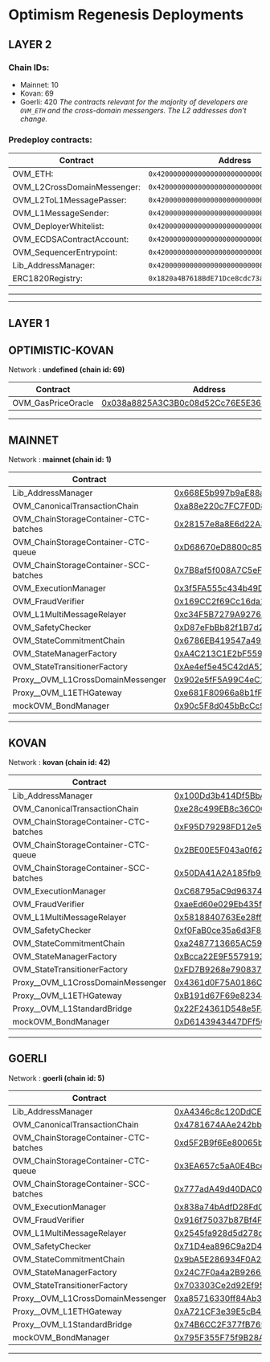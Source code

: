 # Optimism Regenesis Deployments
## LAYER 2

### Chain IDs:
- Mainnet: 10
- Kovan: 69
- Goerli: 420
*The contracts relevant for the majority of developers are `OVM_ETH` and the cross-domain messengers. The L2 addresses don't change.*

### Predeploy contracts:
|Contract|Address|
|--|--|
|OVM_ETH: | `0x4200000000000000000000000000000000000006`
|OVM_L2CrossDomainMessenger: | `0x4200000000000000000000000000000000000007`
|OVM_L2ToL1MessagePasser: | `0x4200000000000000000000000000000000000000`
|OVM_L1MessageSender: | `0x4200000000000000000000000000000000000001`
|OVM_DeployerWhitelist: | `0x4200000000000000000000000000000000000002`
|OVM_ECDSAContractAccount: | `0x4200000000000000000000000000000000000003`
|OVM_SequencerEntrypoint: | `0x4200000000000000000000000000000000000005`
|Lib_AddressManager: | `0x4200000000000000000000000000000000000008`
|ERC1820Registry: | `0x1820a4B7618BdE71Dce8cdc73aAB6C95905faD24`

---
---

## LAYER 1

## OPTIMISTIC-KOVAN

Network : __undefined (chain id: 69)__

|Contract|Address|
|--|--|
|OVM_GasPriceOracle|[0x038a8825A3C3B0c08d52Cc76E5E361953Cf6Dc76](https://undefined.etherscan.io/address/0x038a8825A3C3B0c08d52Cc76E5E361953Cf6Dc76)|
<!--
Implementation addresses. DO NOT use these addresses directly.
Use their proxied counterparts seen above.

-->
---
## MAINNET

Network : __mainnet (chain id: 1)__

|Contract|Address|
|--|--|
|Lib_AddressManager|[0x668E5b997b9aE88a56cd40409119d4Db9e6d752E](https://etherscan.io/address/0x668E5b997b9aE88a56cd40409119d4Db9e6d752E)|
|OVM_CanonicalTransactionChain|[0xa88e220c7FC7F0D845D2624a5dF1DfD6874B9a44](https://etherscan.io/address/0xa88e220c7FC7F0D845D2624a5dF1DfD6874B9a44)|
|OVM_ChainStorageContainer-CTC-batches|[0x28157e8a8E6d22A367c63Ad61dD56d9E6bDCE905](https://etherscan.io/address/0x28157e8a8E6d22A367c63Ad61dD56d9E6bDCE905)|
|OVM_ChainStorageContainer-CTC-queue|[0xD68670eD8800c856613FD3e4C55539A2Ff53cCb3](https://etherscan.io/address/0xD68670eD8800c856613FD3e4C55539A2Ff53cCb3)|
|OVM_ChainStorageContainer-SCC-batches|[0x7B8af5f008A7C5eFD319e68Fd5C9A68008519Caf](https://etherscan.io/address/0x7B8af5f008A7C5eFD319e68Fd5C9A68008519Caf)|
|OVM_ExecutionManager|[0x3f5FA555c434b49D946042955013966Fd108DaC3](https://etherscan.io/address/0x3f5FA555c434b49D946042955013966Fd108DaC3)|
|OVM_FraudVerifier|[0x169CC2f69Cc16da17B71Df2dce6161ef57991bB9](https://etherscan.io/address/0x169CC2f69Cc16da17B71Df2dce6161ef57991bB9)|
|OVM_L1MultiMessageRelayer|[0xc34F5B7279A9276A9D02491c59630fa725B7c36B](https://etherscan.io/address/0xc34F5B7279A9276A9D02491c59630fa725B7c36B)|
|OVM_SafetyChecker|[0xD87eFbBb82f1B7d25469641ee2E0E513f144394C](https://etherscan.io/address/0xD87eFbBb82f1B7d25469641ee2E0E513f144394C)|
|OVM_StateCommitmentChain|[0x6786EB419547a4902d285F70c6acDbC9AefAdB6F](https://etherscan.io/address/0x6786EB419547a4902d285F70c6acDbC9AefAdB6F)|
|OVM_StateManagerFactory|[0xA4C213C1E2bF5594baB0BCdF071ed5B0E946b19e](https://etherscan.io/address/0xA4C213C1E2bF5594baB0BCdF071ed5B0E946b19e)|
|OVM_StateTransitionerFactory|[0xAe4ef5e45C42dA513d2B48E184B64A05c18d8154](https://etherscan.io/address/0xAe4ef5e45C42dA513d2B48E184B64A05c18d8154)|
|Proxy__OVM_L1CrossDomainMessenger|[0x902e5fF5A99C4eC1C21bbab089fdabE32EF0A5DF](https://etherscan.io/address/0x902e5fF5A99C4eC1C21bbab089fdabE32EF0A5DF)|
|Proxy__OVM_L1ETHGateway|[0xe681F80966a8b1fFadECf8068bD6F99034791c95](https://etherscan.io/address/0xe681F80966a8b1fFadECf8068bD6F99034791c95)|
|mockOVM_BondManager|[0x90c5F8d045bBcCc99d907f30E8707F06D95d065b](https://etherscan.io/address/0x90c5F8d045bBcCc99d907f30E8707F06D95d065b)|
<!--
Implementation addresses. DO NOT use these addresses directly.
Use their proxied counterparts seen above.

OVM_L1CrossDomainMessenger: 
 - 0x598F2b19e983910529affAb7D219724a019339CC
 - https://etherscan.io/address/0x598F2b19e983910529affAb7D219724a019339CC)
OVM_L1ETHGateway: 
 - 0x40c9067ec8087EcF101FC10d2673636955b81A32
 - https://etherscan.io/address/0x40c9067ec8087EcF101FC10d2673636955b81A32)
-->
---
## KOVAN

Network : __kovan (chain id: 42)__

|Contract|Address|
|--|--|
|Lib_AddressManager|[0x100Dd3b414Df5BbA2B542864fF94aF8024aFdf3a](https://kovan.etherscan.io/address/0x100Dd3b414Df5BbA2B542864fF94aF8024aFdf3a)|
|OVM_CanonicalTransactionChain|[0xe28c499EB8c36C0C18d1bdCdC47a51585698cb93](https://kovan.etherscan.io/address/0xe28c499EB8c36C0C18d1bdCdC47a51585698cb93)|
|OVM_ChainStorageContainer-CTC-batches|[0xF95D79298FD12e5ED778CCf717aA30f638b060E1](https://kovan.etherscan.io/address/0xF95D79298FD12e5ED778CCf717aA30f638b060E1)|
|OVM_ChainStorageContainer-CTC-queue|[0x2BE00E5F043a0f62c3e4d775F3235E28A0239395](https://kovan.etherscan.io/address/0x2BE00E5F043a0f62c3e4d775F3235E28A0239395)|
|OVM_ChainStorageContainer-SCC-batches|[0x50DA41A2A185fb917aecEFfa1CB4534dC5C264b4](https://kovan.etherscan.io/address/0x50DA41A2A185fb917aecEFfa1CB4534dC5C264b4)|
|OVM_ExecutionManager|[0xC68795aC9d96374eaE746DAcC1334ba54798e17D](https://kovan.etherscan.io/address/0xC68795aC9d96374eaE746DAcC1334ba54798e17D)|
|OVM_FraudVerifier|[0xaeEd60e029Eb435f960d78C355786060589738B3](https://kovan.etherscan.io/address/0xaeEd60e029Eb435f960d78C355786060589738B3)|
|OVM_L1MultiMessageRelayer|[0x5818840763Ee28ff0A3E3e8CB9eDeDd07Fb1Cd3f](https://kovan.etherscan.io/address/0x5818840763Ee28ff0A3E3e8CB9eDeDd07Fb1Cd3f)|
|OVM_SafetyChecker|[0xf0FaB0ce35a6d3F82b0B42f09A2734065908dB6a](https://kovan.etherscan.io/address/0xf0FaB0ce35a6d3F82b0B42f09A2734065908dB6a)|
|OVM_StateCommitmentChain|[0xa2487713665AC596b0b3E4881417f276834473d2](https://kovan.etherscan.io/address/0xa2487713665AC596b0b3E4881417f276834473d2)|
|OVM_StateManagerFactory|[0xBcca22E9F5579193E27dD39aD821A03778C44EFA](https://kovan.etherscan.io/address/0xBcca22E9F5579193E27dD39aD821A03778C44EFA)|
|OVM_StateTransitionerFactory|[0xFD7B9268e790837d393Fd371Ddeb42FE5EC45B54](https://kovan.etherscan.io/address/0xFD7B9268e790837d393Fd371Ddeb42FE5EC45B54)|
|Proxy__OVM_L1CrossDomainMessenger|[0x4361d0F75A0186C05f971c566dC6bEa5957483fD](https://kovan.etherscan.io/address/0x4361d0F75A0186C05f971c566dC6bEa5957483fD)|
|Proxy__OVM_L1ETHGateway|[0xB191d67F69e823445cD59e5A88953a82be73b9C6](https://kovan.etherscan.io/address/0xB191d67F69e823445cD59e5A88953a82be73b9C6)|
|Proxy__OVM_L1StandardBridge|[0x22F24361D548e5FaAfb36d1437839f080363982B](https://kovan.etherscan.io/address/0x22F24361D548e5FaAfb36d1437839f080363982B)|
|mockOVM_BondManager|[0xD6143943447DFf503d948Fba3D8af3d4Df28f45c](https://kovan.etherscan.io/address/0xD6143943447DFf503d948Fba3D8af3d4Df28f45c)|
<!--
Implementation addresses. DO NOT use these addresses directly.
Use their proxied counterparts seen above.

OVM_L1CrossDomainMessenger: 
 - 0xa172330C2E6Ec2bF04662Bb9b67ae857910b7f7f
 - https://kovan.etherscan.io/address/0xa172330C2E6Ec2bF04662Bb9b67ae857910b7f7f)
OVM_L1ETHGateway: 
 - 0x25bb69ee5665536Ce6aeb51094F0bed9e4DACc30
 - https://kovan.etherscan.io/address/0x25bb69ee5665536Ce6aeb51094F0bed9e4DACc30)
-->
---
## GOERLI

Network : __goerli (chain id: 5)__

|Contract|Address|
|--|--|
|Lib_AddressManager|[0xA4346c8c120DdCE2c5447e68790625F10Bb4d47A](https://goerli.etherscan.io/address/0xA4346c8c120DdCE2c5447e68790625F10Bb4d47A)|
|OVM_CanonicalTransactionChain|[0x4781674AAe242bbDf6C58b81Cf4F06F1534cd37d](https://goerli.etherscan.io/address/0x4781674AAe242bbDf6C58b81Cf4F06F1534cd37d)|
|OVM_ChainStorageContainer-CTC-batches|[0xd5F2B9f6Ee80065b2Ce18bF1e629c5aC1C98c7F6](https://goerli.etherscan.io/address/0xd5F2B9f6Ee80065b2Ce18bF1e629c5aC1C98c7F6)|
|OVM_ChainStorageContainer-CTC-queue|[0x3EA657c5aA0E4Bce1D8919dC7f248724d7B0987a](https://goerli.etherscan.io/address/0x3EA657c5aA0E4Bce1D8919dC7f248724d7B0987a)|
|OVM_ChainStorageContainer-SCC-batches|[0x777adA49d40DAC02AE5b4FdC292feDf9066435A3](https://goerli.etherscan.io/address/0x777adA49d40DAC02AE5b4FdC292feDf9066435A3)|
|OVM_ExecutionManager|[0x838a74bAdfD28Fd0e32E4A88BddDa502D56ae7F7](https://goerli.etherscan.io/address/0x838a74bAdfD28Fd0e32E4A88BddDa502D56ae7F7)|
|OVM_FraudVerifier|[0x916f75037b87Bf4Fe0Dc7719815bd972F0618669](https://goerli.etherscan.io/address/0x916f75037b87Bf4Fe0Dc7719815bd972F0618669)|
|OVM_L1MultiMessageRelayer|[0x2545fa928d5d278cA75Fd47306e4a89096ff6403](https://goerli.etherscan.io/address/0x2545fa928d5d278cA75Fd47306e4a89096ff6403)|
|OVM_SafetyChecker|[0x71D4ea896C9a2D4a973CC5c7E347B6707691ECa0](https://goerli.etherscan.io/address/0x71D4ea896C9a2D4a973CC5c7E347B6707691ECa0)|
|OVM_StateCommitmentChain|[0x9bA5E286934F0A29fb2f8421f60d3eE8A853447C](https://goerli.etherscan.io/address/0x9bA5E286934F0A29fb2f8421f60d3eE8A853447C)|
|OVM_StateManagerFactory|[0x24C7F0a4a2B926613B31c4cDDA4c0f90c0772f2b](https://goerli.etherscan.io/address/0x24C7F0a4a2B926613B31c4cDDA4c0f90c0772f2b)|
|OVM_StateTransitionerFactory|[0x703303Ce2d92Ef95F17a622E3d538390251165E8](https://goerli.etherscan.io/address/0x703303Ce2d92Ef95F17a622E3d538390251165E8)|
|Proxy__OVM_L1CrossDomainMessenger|[0xa85716330ff84Ab312D5B43F3BfDcC7E650fd88A](https://goerli.etherscan.io/address/0xa85716330ff84Ab312D5B43F3BfDcC7E650fd88A)|
|Proxy__OVM_L1ETHGateway|[0xA721CF3e39E5cB4CfEEc0e32EE05B3D05AA9aE39](https://goerli.etherscan.io/address/0xA721CF3e39E5cB4CfEEc0e32EE05B3D05AA9aE39)|
|Proxy__OVM_L1StandardBridge|[0x74B6CC2F377fB769cEd6c697bC4C58a9c342E424](https://goerli.etherscan.io/address/0x74B6CC2F377fB769cEd6c697bC4C58a9c342E424)|
|mockOVM_BondManager|[0x795F355F75f9B28AEC6cC6A887704191e630065b](https://goerli.etherscan.io/address/0x795F355F75f9B28AEC6cC6A887704191e630065b)|
<!--
Implementation addresses. DO NOT use these addresses directly.
Use their proxied counterparts seen above.

OVM_L1CrossDomainMessenger: 
 - 0x3B1D4DE5F7Fe8487980Ee7608BE302dC60a9caE9
 - https://goerli.etherscan.io/address/0x3B1D4DE5F7Fe8487980Ee7608BE302dC60a9caE9)
OVM_L1ETHGateway: 
 - 0x746E840b94cC75921D1cb620b83CFd0C658B2852
 - https://goerli.etherscan.io/address/0x746E840b94cC75921D1cb620b83CFd0C658B2852)
-->
---

